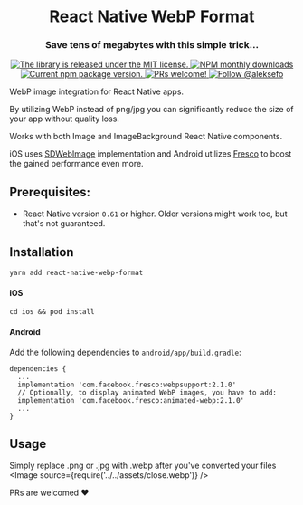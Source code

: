<h1 align="center">
  React Native WebP Format
</h1>
<h3 align="center">
  Save tens of megabytes with this simple trick...
</h3>
<p align="center">
  <a href="https://github.com/Aleksefo/react-native-webp-format/blob/master/LICENSE">
    <img src="https://img.shields.io/github/license/Aleksefo/react-native-webp-format" alt="The library is released under the MIT license." />
  </a>
  <a href="https://www.npmjs.com/package/react-native-webp-format">
    <img src="https://img.shields.io/npm/dm/react-native-webp-format" alt="NPM monthly downloads">
  </a>
  <a href="https://www.npmjs.com/package/react-native-webp-format">
    <img src="https://img.shields.io/npm/v/react-native-webp-format" alt="Current npm package version." />
  </a>
  <a href="https://github.com/Aleksefo/react-native-webp-format/pulls">
    <img src="https://img.shields.io/badge/PRs-welcome-brightgreen.svg" alt="PRs welcome!" />
  </a>
  <a href="https://twitter.com/intent/follow?screen_name=aleksefo">
    <img src="https://img.shields.io/twitter/follow/aleksefo.svg?label=Follow%20@aleksefo" alt="Follow @aleksefo" />
  </a>
</p>
WebP image integration for React Native apps. 

By utilizing WebP instead of png/jpg you can significantly reduce the size of your app without quality loss.

Works with both Image and ImageBackground React Native components.

iOS uses [SDWebImage](https://github.com/SDWebImage/SDWebImage) implementation and Android utilizes [Fresco](https://github.com/facebook/fresco) to boost the gained performance even more.

## Prerequisites:
- React Native version `0.61` or higher. Older versions might work too, but that's not guaranteed.

## Installation
```
yarn add react-native-webp-format
```
#### iOS
```
cd ios && pod install
```
#### Android
Add the following dependencies to `android/app/build.gradle`:
```
dependencies {
  ...
  implementation 'com.facebook.fresco:webpsupport:2.1.0'
  // Optionally, to display animated WebP images, you have to add:
  implementation 'com.facebook.fresco:animated-webp:2.1.0'
  ...
}
```
## Usage
Simply replace .png or .jpg with .webp after you've converted your files
<Image source={require('../../assets/close.webp')} />


PRs are welcomed ❤️
